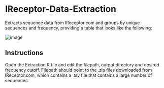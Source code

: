 # IReceptor-Data-Extraction

Extracts sequence data from IReceptor.com and groups by unique sequences and frequency, providing a table that looks like the following:

![image](https://github.com/u-kapoor/IReceptor-Data-Extraction/assets/160059835/b1847741-0c67-47e6-a7df-e0b41d45c7b3)

## Instructions

Open the Extraction.R file and edit the filepath, output directory and desired frequency cutoff.  Filepath should point to the .zip files downloaded from IReceptor.com, which contains a .tsv file that contains a large number of sequences.
